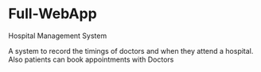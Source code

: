 # Full-WebApp


Hospital Management System

A system to record the timings of doctors and when they attend a hospital. Also patients can book appointments with Doctors

